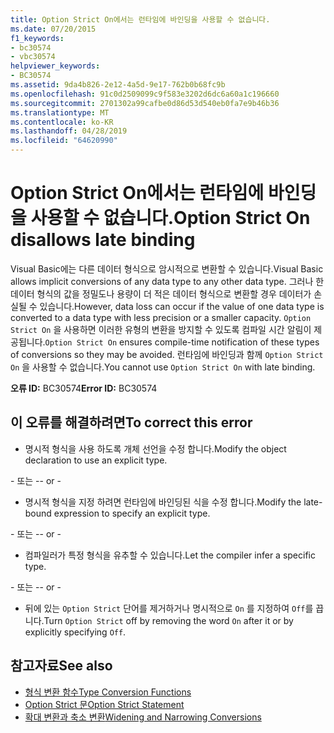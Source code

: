 ```yaml
---
title: Option Strict On에서는 런타임에 바인딩을 사용할 수 없습니다.
ms.date: 07/20/2015
f1_keywords:
- bc30574
- vbc30574
helpviewer_keywords:
- BC30574
ms.assetid: 9da4b826-2e12-4a5d-9e17-762b0b68fc9b
ms.openlocfilehash: 91c0d2509099c9f583e3202d6dc6a60a1c196660
ms.sourcegitcommit: 2701302a99cafbe0d86d53d540eb0fa7e9b46b36
ms.translationtype: MT
ms.contentlocale: ko-KR
ms.lasthandoff: 04/28/2019
ms.locfileid: "64620990"
---
```

# <a name="option-strict-on-disallows-late-binding"></a><span data-ttu-id="ee720-102">Option Strict On에서는 런타임에 바인딩을 사용할 수 없습니다.</span><span class="sxs-lookup"><span data-stu-id="ee720-102">Option Strict On disallows late binding</span></span>
<span data-ttu-id="ee720-103">Visual Basic에는 다른 데이터 형식으로 암시적으로 변환할 수 있습니다.</span><span class="sxs-lookup"><span data-stu-id="ee720-103">Visual Basic allows implicit conversions of any data type to any other data type.</span></span> <span data-ttu-id="ee720-104">그러나 한 데이터 형식의 값을 정밀도나 용량이 더 적은 데이터 형식으로 변환할 경우 데이터가 손실될 수 있습니다.</span><span class="sxs-lookup"><span data-stu-id="ee720-104">However, data loss can occur if the value of one data type is converted to a data type with less precision or a smaller capacity.</span></span> <span data-ttu-id="ee720-105">`Option Strict On` 을 사용하면 이러한 유형의 변환을 방지할 수 있도록 컴파일 시간 알림이 제공됩니다.</span><span class="sxs-lookup"><span data-stu-id="ee720-105">`Option Strict On` ensures compile-time notification of these types of conversions so they may be avoided.</span></span> <span data-ttu-id="ee720-106">런타임에 바인딩과 함께 `Option Strict On` 을 사용할 수 없습니다.</span><span class="sxs-lookup"><span data-stu-id="ee720-106">You cannot use `Option Strict On` with late binding.</span></span>  

 <span data-ttu-id="ee720-107">**오류 ID:** BC30574</span><span class="sxs-lookup"><span data-stu-id="ee720-107">**Error ID:** BC30574</span></span>  
  
## <a name="to-correct-this-error"></a><span data-ttu-id="ee720-108">이 오류를 해결하려면</span><span class="sxs-lookup"><span data-stu-id="ee720-108">To correct this error</span></span>  
  
- <span data-ttu-id="ee720-109">명시적 형식을 사용 하도록 개체 선언을 수정 합니다.</span><span class="sxs-lookup"><span data-stu-id="ee720-109">Modify the object declaration to use an explicit type.</span></span>  
  
 <span data-ttu-id="ee720-110">\- 또는 -</span><span class="sxs-lookup"><span data-stu-id="ee720-110">\- or -</span></span>  
  
- <span data-ttu-id="ee720-111">명시적 형식을 지정 하려면 런타임에 바인딩된 식을 수정 합니다.</span><span class="sxs-lookup"><span data-stu-id="ee720-111">Modify the late-bound expression to specify an explicit type.</span></span>  
  
 <span data-ttu-id="ee720-112">\- 또는 -</span><span class="sxs-lookup"><span data-stu-id="ee720-112">\- or -</span></span>  
  
- <span data-ttu-id="ee720-113">컴파일러가 특정 형식을 유추할 수 있습니다.</span><span class="sxs-lookup"><span data-stu-id="ee720-113">Let the compiler infer a specific type.</span></span>  
  
 <span data-ttu-id="ee720-114">\- 또는 -</span><span class="sxs-lookup"><span data-stu-id="ee720-114">\- or -</span></span>  
  
- <span data-ttu-id="ee720-115">뒤에 있는 `Option Strict` 단어를 제거하거나 명시적으로 `On` 를 지정하여 `Off`를 끕니다.</span><span class="sxs-lookup"><span data-stu-id="ee720-115">Turn `Option Strict` off by removing the word `On` after it or by explicitly specifying `Off`.</span></span>  
  
## <a name="see-also"></a><span data-ttu-id="ee720-116">참고자료</span><span class="sxs-lookup"><span data-stu-id="ee720-116">See also</span></span>

- [<span data-ttu-id="ee720-117">형식 변환 함수</span><span class="sxs-lookup"><span data-stu-id="ee720-117">Type Conversion Functions</span></span>](../../visual-basic/language-reference/functions/type-conversion-functions.md)
- [<span data-ttu-id="ee720-118">Option Strict 문</span><span class="sxs-lookup"><span data-stu-id="ee720-118">Option Strict Statement</span></span>](../../visual-basic/language-reference/statements/option-strict-statement.md)
- [<span data-ttu-id="ee720-119">확대 변환과 축소 변환</span><span class="sxs-lookup"><span data-stu-id="ee720-119">Widening and Narrowing Conversions</span></span>](../../visual-basic/programming-guide/language-features/data-types/widening-and-narrowing-conversions.md)
